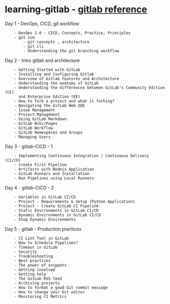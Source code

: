 # learning-gitlab - [gitlab reference](https://gitlab.com/Andorka/awesome-gitlab)
 
Day 1 - DevOps, CICD, git workflow

        - DevOps 2.0 - CICD, Concepts, Practice, Principles
        - git scm
            - git concepts , architecture
            - git cli
            - Understanding the git branching workflow

Day 2 - Intro gitlab and architecture 

        - Getting Started with GitLab
        - Installing and Configuring Gitlab
        - Overview of Gitlab Features and Architecture
        - Understanding the anatomy of GitLab
        - Understanding the differences between GitLab's Community Edition (CE) 
          and Enterprise Edition (EE)
        - How to fork a project and what is forking?
        - Navigating the GitLab Web IDE
        - Issue Management  
        - Project Management
        - Using GitLab Markdown
        - GitLab Wiki/Pages
        - GitLab Workflow
        - GitLab Namespaces and Groups
        - Managing Users

Day 3 - gitlab-CICD - 1

        - Implementing Continuous Integration / Continuous Delivery (CI/CD)
        - Create First Pipeline
        - Artifacts with Nodejs Application
        - GitLab Runners and Installation
        - Run Pipelines using Local Runners


Day 4 - gitlab-CICD - 2

        - Variables in GitLab CI/CD
        - Project - Requirements & Setup (Python Application)
        - Project - Create GitLab CI Pipeline
        - Static Environments in GitLab CI/CD
        - Dynamic Environments in GitLab CI/CD
        - Stop Dynamic Environments

    
Day 5 - gitlab - Production practices 

        - CI Lint Tool in GitLab
        - How to Schedule Pipelines?
        - Timeout in GitLab
        - Security 
        - Troubleshooting 
        - Best practices 
        - The power of snippets
        - Getting involved
        - Getting help
        - The GitLab RSS feed
        - Archiving projects
        - How to format a good Git commit message
        - How to change your Git editor
        - Monitoring CI Metrics

